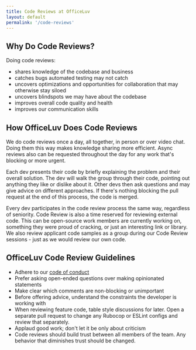```yaml
---
title: Code Reviews at OfficeLuv
layout: default
permalink: '/code-reviews'
---
```


## Why Do Code Reviews?

Doing code reviews:

- shares knowledge of the codebase and business
- catches bugs automated testing may not catch
- uncovers optimizations and opportunities for collaboration that may otherwise stay siloed
- uncovers blindspots we may have about the codebase
- improves overall code quality and health
- improves our communication skills

## How OfficeLuv Does Code Reviews

We do code reviews once a day, all together, in person or over video chat. Doing them this way makes knowledge sharing more efficient. Async reviews also can be requested throughout the day for any work that's blocking or more urgent.

Each dev presents their code by briefly explaining the problem and their overall solution. The dev will walk the group through their code, pointing out anything they like or dislike about it. Other devs then ask questions and may give advice on different approaches. If there's nothing blocking the pull request at the end of this process, the code is merged.

Every dev participates in the code review process the same way, regardless of seniority.
Code Review is also a time reserved for reviewing external code. This can be open-source work members are currently working on, something they were proud of cracking, or just an interesting link or library.
We also review applicant code samples as a group during our Code Review sessions - just as we would review our own code.

## OfficeLuv Code Review Guidelines
- Adhere to our [code of conduct](/code-of-conduct)
- Prefer asking open-ended questions over making opinionated statements
- Make clear which comments are non-blocking or unimportant
- Before offering advice, understand the constraints the developer is working with
- When reviewing feature code, table style discussions for later. Open a separate pull request to change any Rubocop or ESLint configs and review that separately.
- Applaud good work; don't let it be only about criticism
- Code reviews should build trust between all members of the team. Any behavior that diminishes trust should be changed.
